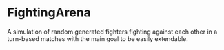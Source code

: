 # FightingArena
A simulation of random generated fighters fighting against each other in a turn-based matches with the main goal to be easily extendable.
